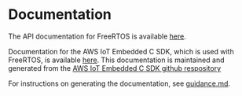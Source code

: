 # Documentation

The API documentation for FreeRTOS is available [here](https://docs.aws.amazon.com/freertos/latest/lib-ref/index.html).

Documentation for the AWS IoT Embedded C SDK, which is used with FreeRTOS, is available [here](https://docs.aws.amazon.com/freertos/latest/lib-ref/c-sdk/index.html).
This documentation is maintained and generated from the [AWS IoT Embedded C SDK github respository](https://github.com/aws/aws-iot-device-sdk-embedded-C)

For instructions on generating the documentation, see [guidance.md](guidance.md).
